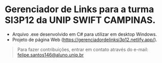 # Gerenciador de Links para a turma SI3P12 da UNIP SWIFT CAMPINAS.

* Arquivo .exe desenvolvido em C# para utilizar em desktop Windows.
* Projeto de página Web (https://gerenciadordelinksi3p12.netlify.app/).

> Para fazer contribuições, entrar em contato através do e-mail: felipe.santos146@aluno.unip.br
